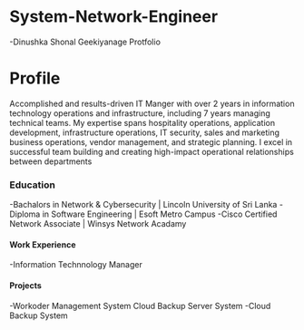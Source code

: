 # System-Network-Engineer
-Dinushka Shonal Geekiyanage Protfolio
# Profile
Accomplished and results-driven IT Manger with over 2 years in 
information technology operations and infrastructure, including 7 years 
managing technical teams. My expertise spans hospitality operations, 
application development, infrastructure operations, IT security, sales and 
marketing business operations, vendor management, and strategic 
planning. I excel in successful team building and creating high-impact 
operational relationships between departments

### Education
-Bachalors in Network & Cybersecurity | Lincoln University of Sri Lanka
-Diploma in Software Engineering | Esoft Metro Campus
-Cisco Certified Network Associate | Winsys Network Acadamy

#### Work Experience
-Information Technnology Manager 


#### Projects
-Workoder Management System Cloud Backup Server System
-Cloud Backup System

